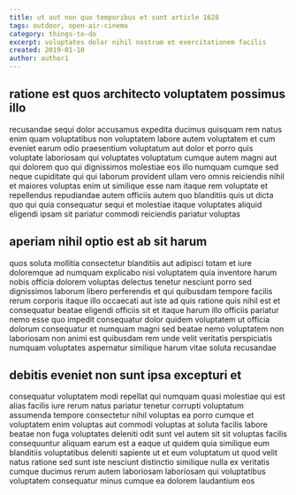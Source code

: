 ```yaml
---
title: ut aut non quo temporibus et sunt article 1628
tags: outdoor, open-air-cinema
category: things-to-do
excerpt: voluptates dolor nihil nostrum et exercitationem facilis
created: 2019-01-10
author: author1
---
```


## ratione est quos architecto voluptatem possimus illo

recusandae sequi dolor accusamus expedita ducimus quisquam rem natus enim quam voluptatibus non voluptatem labore autem voluptatem et cum eveniet earum odio praesentium voluptatum aut dolor et porro quis voluptate laboriosam qui voluptates voluptatum cumque autem magni aut qui dolorem quo qui dignissimos molestiae eos illo numquam cumque sed neque cupiditate qui qui laborum provident ullam vero omnis reiciendis nihil et maiores voluptas enim ut similique esse nam itaque rem voluptate et repellendus repudiandae autem officiis autem quo blanditiis quis ut dicta quo qui quia consequatur sequi et molestiae itaque voluptates aliquid eligendi ipsam sit pariatur commodi reiciendis pariatur voluptas

## aperiam nihil optio est ab sit harum

quos soluta mollitia consectetur blanditiis aut adipisci totam et iure doloremque ad numquam explicabo nisi voluptatem quia inventore harum nobis officia dolorem voluptas delectus tenetur nesciunt porro sed dignissimos laborum libero perferendis et qui quibusdam tempore facilis rerum corporis itaque illo occaecati aut iste ad quis ratione quis nihil est et consequatur beatae eligendi officiis sit et itaque harum illo officiis pariatur nemo esse quo impedit consequatur dolor quidem voluptatem ut officia dolorum consequatur et numquam magni sed beatae nemo voluptatem non laboriosam non animi est quibusdam rem unde velit veritatis perspiciatis numquam voluptates aspernatur similique harum vitae soluta recusandae

## debitis eveniet non sunt ipsa excepturi et

consequatur voluptatem modi repellat qui numquam quasi molestiae qui est alias facilis iure rerum natus pariatur tenetur corrupti voluptatum assumenda tempore consectetur nihil voluptas ea porro cumque et voluptatem enim voluptas aut commodi voluptas at soluta facilis labore beatae non fuga voluptates deleniti odit sunt vel autem sit sit voluptas facilis consequuntur aliquam earum est a eaque ut quidem quia similique eum blanditiis voluptatibus deleniti sapiente ut et eum voluptatum ut quod velit natus ratione sed sunt iste nesciunt distinctio similique nulla ex veritatis cumque ducimus rerum autem laboriosam laboriosam qui voluptatibus voluptatem consequatur minus cumque ea dolorem laudantium eos

